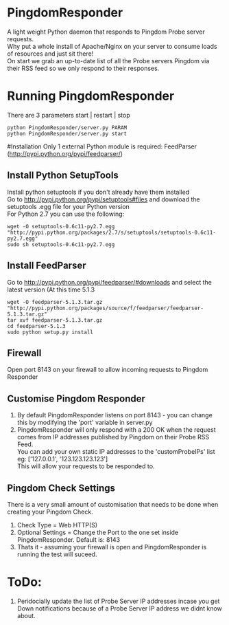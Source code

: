 PingdomResponder
================

A light weight Python daemon that responds to Pingdom Probe server requests.  
Why put a whole install of Apache/Nginx on your server to consume loads of resources and just sit there!  
On start we grab an up-to-date list of all the Probe servers Pingdom via their RSS feed so we only respond to their responses.

# Running PingdomResponder
There are 3 parameters start | restart | stop
```
python PingdomResponder/server.py PARAM
python PingdomResponder/server.py start
```

#Installation
Only 1 external Python module is required: FeedParser (http://pypi.python.org/pypi/feedparser/)  

## Install Python SetupTools
Install python setuptools if you don't already have them installed  
Go to http://pypi.python.org/pypi/setuptools#files and download the setuptools .egg file for your Python version  
For Python 2.7 you can use the following:
```
wget -O setuptools-0.6c11-py2.7.egg "http://pypi.python.org/packages/2.7/s/setuptools/setuptools-0.6c11-py2.7.egg"
sudo sh setuptools-0.6c11-py2.7.egg
```

## Install FeedParser
Go to http://pypi.python.org/pypi/feedparser/#downloads and select the latest version (At this time 5.1.3
```
wget -O feedparser-5.1.3.tar.gz "http://pypi.python.org/packages/source/f/feedparser/feedparser-5.1.3.tar.gz"
tar xvf feedparser-5.1.3.tar.gz
cd feedparser-5.1.3
sudo python setup.py install
```

## Firewall
Open port 8143 on your firewall to allow incoming requests to Pingdom Responder

## Customise Pingdom Responder
1. By default PingdomResponder listens on port 8143 - you can change this by modifying the 'port' variable in server.py  
2. PingdomResponder will only respond with a 200 OK when the request comes from IP addresses published by Pingdom on their Probe RSS Feed.  
You can add your own static IP addresses to the 'customProbeIPs' list eg: ['127.0.0.1', '123.123.123.123']  
This will allow your requests to be responded to.

## Pingdom Check Settings
There is a very small amount of customisation that needs to be done when creating your Pingdom Check.  
1. Check Type = Web HTTP(S)  
2. Optional Settings = Change the Port to the one set inside PingdomResponder. Default is: 8143  
3. Thats it - assuming your firewall is open and PingdomResponder is running the test will suceed.

# ToDo:
1. Peridocially update the list of Probe Server IP addresses incase you get Down notifications because of a Probe Server IP address we didnt know about.
